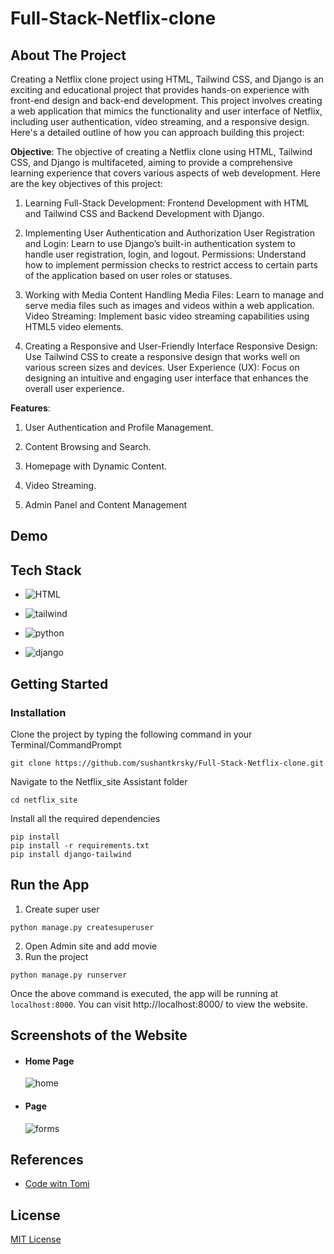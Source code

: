 # Full-Stack-Netflix-clone

## About The Project

Creating a Netflix clone project using HTML, Tailwind CSS, and Django is an exciting and educational project that provides hands-on experience with front-end design and back-end development. This project involves creating a web application that mimics the functionality and user interface of Netflix, including user authentication, video streaming, and a responsive design. Here's a detailed outline of how you can approach building this project:

**Objective**: The objective of creating a Netflix clone using HTML, Tailwind CSS, and Django is multifaceted, aiming to provide a comprehensive learning experience that covers various aspects of web development. Here are the key objectives of this project:

1. Learning Full-Stack Development:
Frontend Development with HTML and Tailwind CSS and Backend Development with Django.

2. Implementing User Authentication and Authorization
User Registration and Login: Learn to use Django’s built-in authentication system to handle user registration, login, and logout.
Permissions: Understand how to implement permission checks to restrict access to certain parts of the application based on user roles or statuses.
3. Working with Media Content
Handling Media Files: Learn to manage and serve media files such as images and videos within a web application.
Video Streaming: Implement basic video streaming capabilities using HTML5 video elements.
4. Creating a Responsive and User-Friendly Interface
Responsive Design: Use Tailwind CSS to create a responsive design that works well on various screen sizes and devices.
User Experience (UX): Focus on designing an intuitive and engaging user interface that enhances the overall user experience.

**Features**: 

1.  User Authentication and Profile Management. 

2. Content Browsing and Search. 

3. Homepage with Dynamic Content. 

4. Video Streaming.
   
6. Admin Panel and Content Management 




## Demo



## Tech Stack

- ![HTML](https://img.shields.io/badge/html-%23000.svg?style=for-the-badge&logo=html&logoColor=white)

- ![tailwind](https://img.shields.io/badge/Tailwind_CSS-38B2AC?style=for-the-badge&logo=tailwind-css&logoColor=white)

- ![python](https://img.shields.io/badge/Python-FFD43B?style=for-the-badge&logo=python&logoColor=blue)

- ![django](https://img.shields.io/badge/django-%23000.svg?style=for-the-badge&logo=django&logoColor=white)

## Getting Started

### Installation

Clone the project by typing the following command in your Terminal/CommandPrompt

```
git clone https://github.com/sushantkrsky/Full-Stack-Netflix-clone.git
```
Navigate to the Netflix_site Assistant folder

```
cd netflix_site
```

Install all the required dependencies

```
pip install
pip install -r requirements.txt
pip install django-tailwind

```

## Run the App
1. Create super user
```
python manage.py createsuperuser
```
2. Open Admin site and add movie
3. Run the project
```
python manage.py runserver
```

Once the above command is executed, the app will be running at ```localhost:8000```. You can visit http://localhost:8000/ to view the website.


## Screenshots of the Website

- #### Home Page

    ![home](./assets/image.png)

- #### Page

    ![forms](./assets/image-1.png)



## References
- [Code witn Tomi](https://www.youtube.com/watch?v=wiDewMGwuRs&t=9523s)

## License
[MIT License](https://opensource.org/licenses/MIT)
